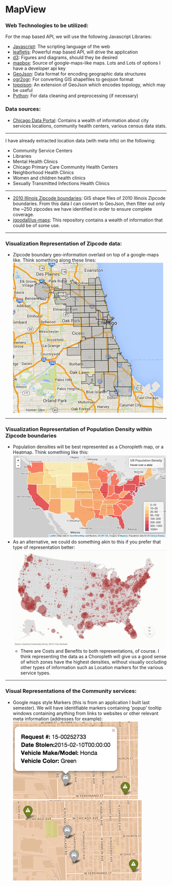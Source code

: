 # MapView


### Web Technologies to be utilized:

For the map based API, we will use the following Javascript Libraries:

* [Javascript](https://developer.mozilla.org/en-US/docs/Web/JavaScript): The scripting language of the web
* [leafletjs](http://leafletjs.com/index.html): Powerful map based API, will drive the application
* [d3](http://d3js.org/): Figures and diagrams, should they be desired
* [mapbox](https://www.mapbox.com/): Source of google-maps-like maps. Lots and Lots of options I have a developer api key
* [GeoJson](http://geojson.org/): Data format for encoding geographic data structures
* [ogr2ogr](http://www.gdal.org/ogr2ogr.html): For converting GIS shapefiles to geojson format
* [topojson](https://github.com/mbostock/topojson): An extension of GeoJson which encodes topology, which may be useful
* [Python](https://www.python.org/): For data cleaning and preprocessing (if necessary)

### Data sources:
* [Chicago Data Portal](https://data.cityofchicago.org/): Contains a wealth of information about city services locations, community health centers, various census data stats.

---

I have already extracted location data (with meta info) on the following:

  * Community Service Centers
  * Libraries
  * Mental Health Clinics
  * Chicago Primary Care Community Health Centers
  * Neighborhood Health Clinics
  * Women and children health clinics
  * Sexually Transmitted Infections Health Clinics

---

* [2010 Illinois Zipcode boundaries](https://www.census.gov/cgi-bin/geo/shapefiles2010/layers.cgi): GIS shape files of 2010 Illinois Zipcode boundaries. From this data I can convert to GeoJson, then filter out only the ~250 zipcodes we have identified in order to ensure complete coverage.
* [jgoodall/us-maps](https://github.com/jgoodall/us-maps): This repository contains a wealth of information that could be of some use.

---
    
### Visualization Representation of Zipcode data:

* Zipcode boundary geo-information overlaid on top of a google-maps like. Think something  along these lines:
![](assets/img/zipcodes.png)

---

### Visualization Representation of Population Density within Zipcode boundaries

* Population densities will be best represented as a Choropleth map, or a Heatmap. Think something like this: ![](assets/img/choropleth.png)
* As an alternative, we could do something akin to this if you prefer that type of representation better: ![](assets/img/bubbles.png)
  * There are Costs and Benefits to both representations, of course. I think representing the data as a Choropleth will give us a good sense of which zones have the highest densities, without visually occluding other types of information such as Location markers for the various service types.

---

### Visual Representations of the Community services:
* Google maps style Markers (this is from an application I built last semester). We will have identifiable markers containing 'popup' tooltip windows containing anything from links to websites or other relevant meta information (addresses for example): ![](assets/img/popups.png) ![](assets/img/markers.png)





